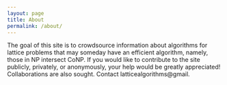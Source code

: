 ```yaml
---
layout: page
title: About
permalink: /about/
---
```


The goal of this site is to crowdsource information about algorithms for lattice problems that may someday have an efficient algorithm, namely, those in NP intersect CoNP. If you would like to contribute to the site publicly, privately, or anonymously, your help would be greatly appreciated!  Collaborations are also sought.  Contact latticealgorithms@gmail.

